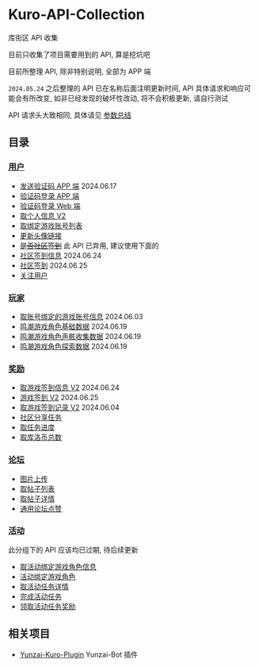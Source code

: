 # Kuro-API-Collection

库街区 API 收集

目前只收集了项目需要用到的 API, 算是挖坑吧

目前所整理 API, 除非特别说明, 全部为 APP 端

`2024.05.24` 之后整理的 API 已在名称后面注明更新时间, API 具体请求和响应可能会有所改变, 如非已经发现的破坏性改动, 将不会积极更新, 请自行测试

API 请求头大致相同, 具体请见 [参数总结](/PARAMS.md) 

## 目录

### [用户](/API/user)

- [发送验证码 APP 端](/API/user/getSmsCode.md) 2024.06.17
- [验证码登录 APP 端](/API/user/sdkLogin.md)
- [验证码登录 Web 端](/API/user/sdkLoginForH5.md)
- [取个人信息 V2](/API/user/mineV2.md)
- [取绑定游戏账号列表](/API/user/role/findRoleList.md)
- [更新头像链接](/API/user/updateHeadUrl.md)
- ~~[是否社区签到](/API/user/haveSignIn.md)~~ 此 API 已弃用, 建议使用下面的
- [社区签到信息](/API/user/signIn/info.md) 2024.06.24
- [社区签到](/API/user/signIn.md) 2024.06.25
- [关注用户](/API/user/followUser.md)

### [玩家](/API/gamer)

- [取账号绑定的游戏账号信息](/API/gamer/role/list.md) 2024.06.03
- [鸣潮游戏角色基础数据](/API/gamer/roleBox/aki/baseData.md) 2024.06.19
- [鸣潮游戏角色声骸收集数据](/API/gamer/roleBox/aki/calabashData.md) 2024.06.19
- [鸣潮游戏角色探索数据](/API/gamer/roleBox/aki/exploreIndex.md) 2024.06.19

### [奖励](/API/encourage)

- [取游戏签到信息 V2](/API/encourage/signIn/initSignInV2.md) 2024.06.24
- [游戏签到 V2](/API/encourage/signIn/v2.md) 2024.06.25
- [取游戏签到记录 V2](/API/encourage/signIn/queryRecordV2.md) 2024.06.04
- [社区分享任务](/API/encourage/level/shareTask.md)
- [取任务进度](/API/encourage/level/getTaskProcess.md)
- [取库洛币总数](/API/encourage/gold/getTotalGold.md)

### [论坛](/API/forum)

- [图片上传](/API/forum/uploadForumImg.md)
- [取帖子列表](/API/forum/list.md)
- [取帖子详情](/API/forum/getPostDetail.md)
- [通用论坛点赞](/API/forum/like.md)

### [活动](/API/activity)

此分组下的 API 应该均已过期, 待后续更新

- [取活动绑定游戏角色信息](/API/activity/gamer/role/getBindRoleInfo.md)
- [活动绑定游戏角色](/API/activity/gamer/role/bindRole.md)
- [取活动任务详情](/API/activity/task/getList.md)
- [完成活动任务](/API/activity/task/complete.md)
- [领取活动任务奖励](/API/activity/task/receive.md)

## 相关项目

- [Yunzai-Kuro-Plugin](https://github.com/TomyJan/Yunzai-Kuro-Plugin) Yunzai-Bot 插件

